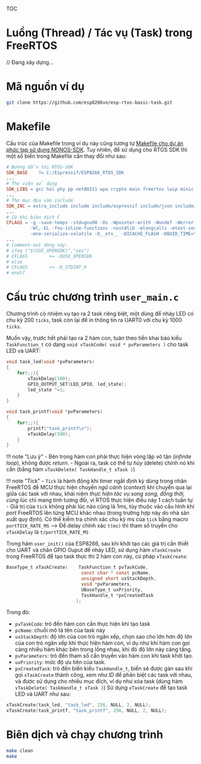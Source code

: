 TOC

# Luồng (Thread) / Tác vụ (Task) trong FreeRTOS
// Đang xây dựng...

# Mã nguồn ví dụ
``` bash
git clone https://github.com/esp8266vn/esp-rtos-basic-task.git
```

# Makefile
Cấu trúc của Makefile trong ví dụ này cũng tương tự [Makefile cho dự án phức tạp sử dụng NONOS-SDK](https://esp8266.vn/nonos-sdk/basic/complex-makefile/).
Tuy nhiên, để sử dụng cho RTOS SDK thì một số biến trong Makefile cần thay đổi như sau:

```Makefile
# Đường dẫn tới RTOS-SDK
SDK_BASE    ?= C:/Espressif/ESP8266_RTOS_SDK
...
# Thư viện sử dụng 
SDK_LIBS = gcc hal phy pp net80211 wpa crypto main freertos lwip minic smartconfig
...
# Thư mục đưa vào include
SDK_INC = extra_include include include/espressif include/json include/udhcp include/lwip include/lwip/lwip include/lwip/ipv4 include/lwip/ipv6
...
# Cờ khi biên dịch C
CFLAGS = -g -save-temps -std=gnu90 -Os -Wpointer-arith -Wundef -Werror \
         -Wl,-EL -fno-inline-functions -nostdlib -mlongcalls -mtext-section-literals \
         -mno-serialize-volatile -D__ets__ -DICACHE_FLASH -DBUID_TIME=\"$(DATETIME)\" 
...
# Comment-out dòng này:
# ifeq ("$(USE_OPENSDK)","yes")
# CFLAGS        += -DUSE_OPENSDK
# else
# CFLAGS        += -D_STDINT_H
# endif
```

# Cấu trúc chương trình `user_main.c`

Chương trình có nhiệm vụ tạo ra 2 task riêng biệt, một dùng để nháy LED có chu kỳ 200 `ticks`, task còn lại để in thông tin ra UART0 với chu kỳ 1000 `ticks`.

Muốn vậy, trước hết phải tạo ra 2 hàm con, tuân theo tiền khai báo kiểu `TaskFunction_t` có dạng `void vTaskCode( void * pvParameters )` cho task LED và UART:

```C
void task_led(void *pvParameters)
{
    for(;;){
        vTaskDelay(100);
        GPIO_OUTPUT_SET(LED_GPIO, led_state);
        led_state ^=1;
    }
}

void task_printf(void *pvParameters)
{
    for(;;){
        printf("task_printf\n");
        vTaskDelay(500);
    }
}
```

!!! note "Lưu ý"
    - Bên trong hàm con phải thực hiện vòng lặp vô tận (_infinite loop_), không được _return_.
    - Ngoài ra, task có thể tự _hủy_ (delete) chính nó khi cần (bằng hàm `vTaskDelete( TaskHandle_t xTask )`)

!!! note "Tick"
    - `Tick` là hành động khi timer ngắt định kỳ dùng trong nhân FreeRTOS để MCU thực hiện chuyển _ngữ cảnh_ (_context_) khi chuyển qua lại giữa các task với nhau, khái niệm _thực hiện tác vụ song song, đồng thời, cùng lúc_ chỉ mang tính tương đối, vì RTOS thực hiện điều này 1 cách tuần tự.
    - Giá trị của `tick` không phải lúc nào cũng là 1ms, tùy thuộc vào cấu hình khi _port_ FreeRTOS lên từng MCU khác nhau (trong trường hợp này do nhà sản xuất quy định). Có thể kiểm tra chính xác chu kỳ ms của `tick` bằng macro `portTICK_RATE_MS` --> Để delay chính xác `t(ms)` thì tham số truyền cho `vTaskDelay` là `t/portTICK_RATE_MS`

Trong hàm `user_init()` của ESP8266, sau khi khởi tạo các giá trị cần thiết cho UART và chân GPIO Ouput để nháy LED, sử dụng hàm `xTaskCreate` trong FreeRTOS để tạo task thực thi 2 hàm con này, cú pháp `xTaskCreate`:

```C
BaseType_t xTaskCreate(    TaskFunction_t pvTaskCode,
                            const char * const pcName,
                            unsigned short usStackDepth,
                            void *pvParameters,
                            UBaseType_t uxPriority,
                            TaskHandle_t *pxCreatedTask
                          );
```

Trong đó:

- `pvTaskCode`: trỏ đến hàm con cần thực hiện khi tạo task
- `pcName`: chuỗi mô tả tên của task này
- `usStackDepth`: độ lớn của con trỏ ngăn xếp, chọn sao cho lớn hơn độ lớn của con trỏ ngăn xếp khi thực hiện hàm con, ví dụ như khi hàm con gọi càng nhiều hàm khác bên trong lồng nhau, khi đó độ lớn này càng tăng.
- `pvParameters`: trỏ đến tham số cần truyền vào hàm con khi task khởi tạo.
- `uxPriority`: mức độ ưu tiên của task.
- `pxCreatedTask`: trỏ đến biến kiểu `TaskHandle_t`, biến sẽ được gán sau khi gọi `xTaskCreate` thành công, xem như _ID_ để phân biệt các task với nhau, và được sử dụng cho nhiều mục đích, ví dụ như xóa task (dùng hàm `vTaskDelete( TaskHandle_t xTask )`)
Sử dụng `xTaskCreate` để tạo task LED và UART như sau:

```C
xTaskCreate(task_led, "task_led", 256, NULL, 2, NULL);
xTaskCreate(task_printf, "task_printf", 256, NULL, 2, NULL);
```

# Biên dịch và chạy chương trình

```bash
make clean
make
```

